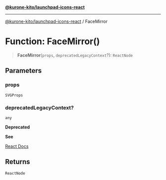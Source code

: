 [**@kurone-kito/launchpad-icons-react**](../README.md)

***

[@kurone-kito/launchpad-icons-react](../globals.md) / FaceMirror

# Function: FaceMirror()

> **FaceMirror**(`props`, `deprecatedLegacyContext`?): `ReactNode`

## Parameters

### props

`SVGProps`

### deprecatedLegacyContext?

`any`

**Deprecated**

**See**

[React Docs](https://legacy.reactjs.org/docs/legacy-context.html#referencing-context-in-lifecycle-methods)

## Returns

`ReactNode`
